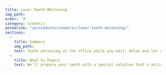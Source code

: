 ```yaml
---
title: Laser Teeth Whitening
img_path:
order: '3'
category: cosmetic
permalink: "/procedures/cosmetic/laser-teeth-whitening/"
sections:
  -
    title: Summary
    img_path:
    text: Teeth whitening in the office while you wait! Relax and let us do the work with an ultra-fast laser-activated tooth whitening system.
  -
    title: What to Expect
    text: We'll prepare your teeth with a special solution that's activated with our laser. Relax for a few minutes and you'll be ready to leave the office with dramatically whiter teeth. We'll give you important care instructions so you can have a lasting result!
---
```

